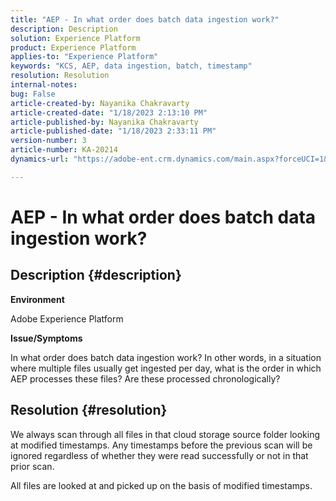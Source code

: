 ```yaml
---
title: "AEP - In what order does batch data ingestion work?"
description: Description
solution: Experience Platform
product: Experience Platform
applies-to: "Experience Platform"
keywords: "KCS, AEP, data ingestion, batch, timestamp"
resolution: Resolution
internal-notes: 
bug: False
article-created-by: Nayanika Chakravarty
article-created-date: "1/18/2023 2:13:10 PM"
article-published-by: Nayanika Chakravarty
article-published-date: "1/18/2023 2:33:11 PM"
version-number: 3
article-number: KA-20214
dynamics-url: "https://adobe-ent.crm.dynamics.com/main.aspx?forceUCI=1&pagetype=entityrecord&etn=knowledgearticle&id=e5cd4639-3a97-ed11-aad1-6045bd006b4b"

---
```

# AEP - In what order does batch data ingestion work?

## Description {#description}


<b>Environment</b>

Adobe Experience Platform

<b>Issue/Symptoms</b>

In what order does batch data ingestion work? In other words, in a situation where multiple files usually get ingested per day, what is the order in which AEP processes these files? Are these processed chronologically?


## Resolution {#resolution}


We always scan through all files in that cloud storage source folder looking at modified timestamps. Any timestamps before the previous scan will be ignored regardless of whether they were read successfully or not in that prior scan.

All files are looked at and picked up on the basis of modified timestamps.
